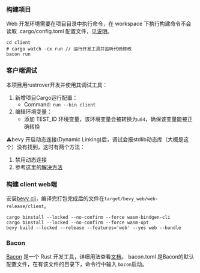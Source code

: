 ### 构建项目

Web 开发环境需要在项目目录中执行命令，在 workspace 下执行构建命令不会读取
.cargo/config.toml 配置文件，见[说明](https://doc.rust-lang.org/cargo/reference/config.html)。
```shell
cd client
# cargo watch -cx run // 运行开发工具并监听代码修改
bacon run
```

### 客户端调试
本项目用rustrover开发并使用其调试工具：
1. 新增项目Cargo运行配置：
    * Command: `run --bin client`
2. 编辑环境变量：
    * 添加 TEST_ID 环境变量，该环境变量会被转换为`u64`，确保该变量能被正确转换

⚠️bevy 开启动态连接(Dynamic Linking)后，调试会报stdlib动态库（大概是这个）没有找到，这时有两个方法：
1. 禁用动态连接
2. 参考这里的[解决方法](https://www.reddit.com/r/bevy/comments/198fu1z/getting_dynamic_linking_debugging_to_work_in/)

### 构建 client web端
安装[bevy cli](https://github.com/TheBevyFlock/bevy_cli)，编译完打包完成后的文件在`target/bevy_web/web-release/client`。
```
cargo binstall --locked --no-confirm --force wasm-bindgen-cli
cargo binstall --locked --no-confirm --force wasm-opt
bevy build --locked --release --features='web' --yes web --bundle
```
### Bacon 
[Bacon](https://dystroy.org/bacon/config/#job-properties) 是一个 Rust 开发工具，详细用法查看[文档](https://dystroy.org/bacon/config/#job-properties)。
bacon.toml 是Bacon的默认配置文件，在有该文件的目录下，命令行中输入 `bacon`启动。
